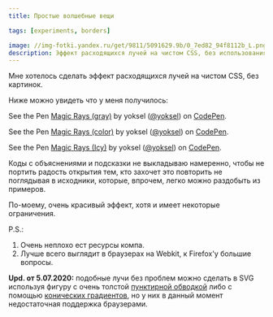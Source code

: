 ```yaml
---
title: Простые волшебные вещи

tags: [experiments, borders]

image: //img-fotki.yandex.ru/get/9811/5091629.9b/0_7ed82_94f8112b_L.png
description: Эффект расходящихся лучей на чистом CSS, без использования изображений.
---
```


Мне хотелось сделать эффект расходящихся лучей на чистом CSS, без картинок. <!--more-->

Ниже можно увидеть что у меня получилось:

<p data-height="350" data-theme-id="0" data-slug-hash="orgih" data-default-tab="result" class='codepen'>See the Pen <a href='https://codepen.io/yoksel/pen/orgih'>Magic Rays (gray)</a> by yoksel (<a href='https://codepen.io/yoksel'>@yoksel</a>) on <a href='https://codepen.io'>CodePen</a>.</p>
<script async src="//codepen.io/assets/embed/ei.js"></script>

<!-- <iframe class="jsbin" style="height: 350px" src="http://jsbin.com/uheteQOr/6/"></iframe> -->

<p data-height="350" data-theme-id="0" data-slug-hash="wGyJz" data-default-tab="result" class='codepen'>See the Pen <a href='https://codepen.io/yoksel/pen/wGyJz'>Magic Rays (color)</a> by yoksel (<a href='https://codepen.io/yoksel'>@yoksel</a>) on <a href='https://codepen.io'>CodePen</a>.</p>
<script async src="//codepen.io/assets/embed/ei.js"></script>

<p data-height="350" data-theme-id="0" data-slug-hash="EnmJf" data-default-tab="result" class='codepen'>See the Pen <a href='https://codepen.io/yoksel/pen/EnmJf'>Magic Rays (Icy)</a> by yoksel (<a href='https://codepen.io/yoksel'>@yoksel</a>) on <a href='https://codepen.io'>CodePen</a>.</p>
<script async src="//codepen.io/assets/embed/ei.js"></script>

Коды с объяснениями и подсказки не выкладываю намеренно, чтобы не портить радость открытия тем, кто захочет это повторить не поглядывая в исходники, которые, впрочем, легко можно раздобыть из примеров.

По-моему, очень красивый эффект, хотя и имеет некоторые ограничения.

P.S.:
1. Очень неплохо ест ресурсы компа.
2. Лучше всего выглядит в браузерах на Webkit, к Firefox'у большие вопросы.

<b>Upd. от 5.07.2020:</b> подобные лучи без проблем можно сделать в SVG используя фигуру с очень толстой <a href="/svg-decoration">пунктирной обводкой</a> либо с помощью <a href="https://developer.mozilla.org/en-US/docs/Web/CSS/conic-gradient">конических градиентов</a>, но у них в данный момент недостаточная поддержка браузерами.
